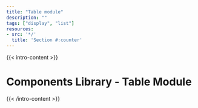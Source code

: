 ```yaml
---
title: "Table module"
description: ""
tags: ["display", "list"]
resources:
- src: '*/'
  title: 'Section #:counter'
---
```


{{< intro-content >}}
# Components Library - Table Module
{{< /intro-content >}}
